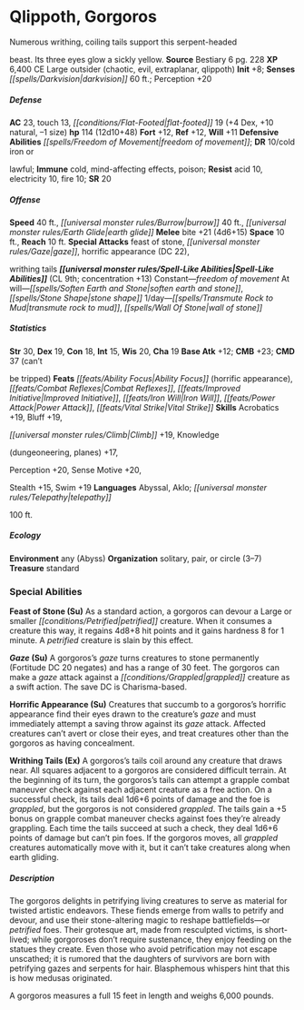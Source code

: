 ﻿---
cssclass: [monsters]

---

# Qlippoth, Gorgoros
Numerous writhing, coiling tails support this serpent-headed

beast. Its three eyes glow a sickly yellow.
**Source** Bestiary 6 pg. 228
**XP** 6,400
CE Large outsider (chaotic, evil, extraplanar, qlippoth)
**Init** +8; **Senses** _[[spells/Darkvision|darkvision]]_ 60 ft.; Perception +20

##### Defense

**AC** 23, touch 13, _[[conditions/Flat-Footed|flat-footed]]_ 19 (+4 Dex, +10 natural, –1 size)
**hp** 114 (12d10+48)
**Fort** +12, **Ref** +12, **Will** +11
**Defensive Abilities** _[[spells/Freedom of Movement|freedom of movement]]_; **DR** 10/cold iron or

lawful; **Immune** cold, mind-affecting effects, poison; **Resist** acid 10, electricity 10, fire 10; **SR** 20

##### Offense
**Speed** 40 ft., _[[universal monster rules/Burrow|burrow]]_ 40 ft., _[[universal monster rules/Earth Glide|earth glide]]_
**Melee** bite +21 (4d6+15)
**Space** 10 ft., **Reach** 10 ft.
**Special Attacks** feast of stone, _[[universal monster rules/Gaze|gaze]]_, horrific appearance (DC 22),

writhing tails
**_[[universal monster rules/Spell-Like Abilities|Spell-Like Abilities]]_** (CL 9th; concentration +13)
Constant—_freedom of movement_ 
At will—_[[spells/Soften Earth and Stone|soften earth and stone]]_, _[[spells/Stone Shape|stone shape]]_ 
1/day—_[[spells/Transmute Rock to Mud|transmute rock to mud]]_, _[[spells/Wall Of Stone|wall of stone]]_

##### Statistics
**Str** 30, **Dex** 19, **Con** 18, **Int** 15, **Wis** 20, **Cha** 19
**Base Atk** +12; **CMB** +23; **CMD** 37 (can’t

be tripped)
**Feats** _[[feats/Ability Focus|Ability Focus]]_ (horrific appearance), _[[feats/Combat Reflexes|Combat Reflexes]]_, _[[feats/Improved Initiative|Improved Initiative]]_, _[[feats/Iron Will|Iron Will]]_, _[[feats/Power Attack|Power Attack]]_, _[[feats/Vital Strike|Vital Strike]]_
**Skills** Acrobatics +19, Bluff +19,

_[[universal monster rules/Climb|Climb]]_ +19, Knowledge

(dungeoneering, planes) +17,

Perception +20, Sense Motive +20,

Stealth +15, Swim +19
**Languages** Abyssal, Aklo; _[[universal monster rules/Telepathy|telepathy]]_

100 ft.

##### Ecology

**Environment** any (Abyss)
**Organization** solitary, pair, or circle (3–7)
**Treasure** standard

### Special Abilities

**Feast of Stone (Su)** As a standard action, a gorgoros can devour a Large or smaller _[[conditions/Petrified|petrified]]_ creature. When it consumes a creature this way, it regains 4d8+8 hit points and it gains hardness 8 for 1 minute. A _petrified_ creature is slain by this effect.

**_Gaze_ (Su)** A gorgoros’s _gaze_ turns creatures to stone permanently (Fortitude DC 20 negates) and has a range of 30 feet. The gorgoros can make a _gaze_ attack against a _[[conditions/Grappled|grappled]]_ creature as a swift action. The save DC is Charisma-based.

**Horrific Appearance (Su)** Creatures that succumb to a gorgoros’s horrific appearance find their eyes drawn to the creature’s _gaze_ and must immediately attempt a saving throw against its _gaze_ attack. Affected creatures can’t avert or close their eyes, and treat creatures other than the gorgoros as having concealment.

**Writhing Tails (Ex)** A gorgoros’s tails coil around any creature that draws near. All squares adjacent to a gorgoros are considered difficult terrain. At the beginning of its turn, the gorgoros’s tails can attempt a grapple combat maneuver check against each adjacent creature as a free action. On a successful check, its tails deal 1d6+6 points of damage and the foe is _grappled_, but the gorgoros is not considered _grappled_. The tails gain a +5 bonus on grapple combat maneuver checks against foes they’re already grappling. Each time the tails succeed at such a check, they deal 1d6+6 points of damage but can’t pin foes. If the gorgoros moves, all _grappled_ creatures automatically move with it, but it can’t take creatures along when earth gliding.

##### Description

The gorgoros delights in petrifying living creatures to serve as material for twisted artistic endeavors. These fiends emerge from walls to petrify and devour, and use their stone-altering magic to reshape battlefields—or _petrified_ foes. Their grotesque art, made from resculpted victims, is short-lived; while gorgoroses don’t require sustenance, they enjoy feeding on the statues they create. Even those who avoid petrification may not escape unscathed; it is rumored that the daughters of survivors are born with petrifying gazes and serpents for hair. Blasphemous whispers hint that this is how medusas originated.

A gorgoros measures a full 15 feet in length and weighs 6,000 pounds.